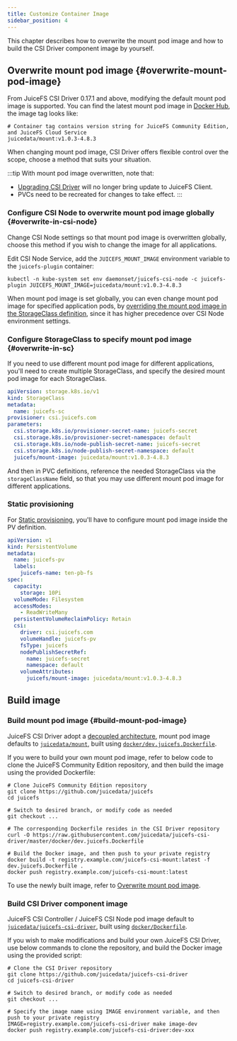 ```yaml
---
title: Customize Container Image
sidebar_position: 4
---
```


This chapter describes how to overwrite the mount pod image and how to build the CSI Driver component image by yourself.

## Overwrite mount pod image {#overwrite-mount-pod-image}

From JuiceFS CSI Driver 0.17.1 and above, modifying the default mount pod image is supported. You can find the latest mount pod image in [Docker Hub](https://hub.docker.com/r/juicedata/mount/tags?page=1&name=v), the image tag looks like:

```shell
# Container tag contains version string for JuiceFS Community Edition, and JuiceFS Cloud Service
juicedata/mount:v1.0.3-4.8.3
```

When changing mount pod image, CSI Driver offers flexible control over the scope, choose a method that suits your situation.

:::tip
With mount pod image overwritten, note that:

* [Upgrading CSI Driver](../administration/upgrade-csi-driver.md) will no longer bring update to JuiceFS Client.
* PVCs need to be recreated for changes to take effect.
:::

### Configure CSI Node to overwrite mount pod image globally {#overwrite-in-csi-node}

Change CSI Node settings so that mount pod image is overwritten globally, choose this method if you wish to change the image for all applications.

Edit CSI Node Service, add the `JUICEFS_MOUNT_IMAGE` environment variable to the `juicefs-plugin` container:

```shell
kubectl -n kube-system set env daemonset/juicefs-csi-node -c juicefs-plugin JUICEFS_MOUNT_IMAGE=juicedata/mount:v1.0.3-4.8.3
```

When mount pod image is set globally, you can even change mount pod image for specified application pods, by [overriding the mount pod image in the StorageClass definition](#overwrite-in-sc), since it has higher precedence over CSI Node environment settings.

### Configure StorageClass to specify mount pod image {#overwrite-in-sc}

If you need to use different mount pod image for different applications, you'll need to create multiple StorageClass, and specify the desired mount pod image for each StorageClass.

```yaml {11}
apiVersion: storage.k8s.io/v1
kind: StorageClass
metadata:
  name: juicefs-sc
provisioner: csi.juicefs.com
parameters:
  csi.storage.k8s.io/provisioner-secret-name: juicefs-secret
  csi.storage.k8s.io/provisioner-secret-namespace: default
  csi.storage.k8s.io/node-publish-secret-name: juicefs-secret
  csi.storage.k8s.io/node-publish-secret-namespace: default
  juicefs/mount-image: juicedata/mount:v1.0.3-4.8.3
```

And then in PVC definitions, reference the needed StorageClass via the `storageClassName` field, so that you may use different mount pod image for different applications.

### Static provisioning

For [Static provisioning](./pv.md#static-provisioning), you'll have to configure mount pod image inside the PV definition.

```yaml {22}
apiVersion: v1
kind: PersistentVolume
metadata:
  name: juicefs-pv
  labels:
    juicefs-name: ten-pb-fs
spec:
  capacity:
    storage: 10Pi
  volumeMode: Filesystem
  accessModes:
    - ReadWriteMany
  persistentVolumeReclaimPolicy: Retain
  csi:
    driver: csi.juicefs.com
    volumeHandle: juicefs-pv
    fsType: juicefs
    nodePublishSecretRef:
      name: juicefs-secret
      namespace: default
    volumeAttributes:
      juicefs/mount-image: juicedata/mount:v1.0.3-4.8.3
```

## Build image

### Build mount pod image {#build-mount-pod-image}

JuiceFS CSI Driver adopt a [decoupled architecture](../introduction.md#architecture), mount pod image defaults to [`juicedata/mount`](https://hub.docker.com/r/juicedata/mount), built using [`docker/dev.juicefs.Dockerfile`](https://github.com/juicedata/juicefs-csi-driver/blob/master/docker/dev.juicefs.Dockerfile).

If you were to build your own mount pod image, refer to below code to clone the JuiceFS Community Edition repository, and then build the image using the provided Dockerfile:

```shell
# Clone JuiceFS Community Edition repository
git clone https://github.com/juicedata/juicefs
cd juicefs

# Switch to desired branch, or modify code as needed
git checkout ...

# The corresponding Dockerfile resides in the CSI Driver repository
curl -O https://raw.githubusercontent.com/juicedata/juicefs-csi-driver/master/docker/dev.juicefs.Dockerfile

# Build the Docker image, and then push to your private registry
docker build -t registry.example.com/juicefs-csi-mount:latest -f dev.juicefs.Dockerfile .
docker push registry.example.com/juicefs-csi-mount:latest
```

To use the newly built image, refer to [Overwrite mount pod image](#overwrite-mount-pod-image).

### Build CSI Driver component image

JuiceFS CSI Controller / JuiceFS CSI Node pod image default to [`juicedata/juicefs-csi-driver`](https://hub.docker.com/r/juicedata/juicefs-csi-driver), built using [`docker/Dockerfile`](https://github.com/juicedata/juicefs-csi-driver/blob/master/docker/Dockerfile).

If you wish to make modifications and build your own JuiceFS CSI Driver, use below commands to clone the repository, and build the Docker image using the provided script:

```shell
# Clone the CSI Driver repository
git clone https://github.com/juicedata/juicefs-csi-driver
cd juicefs-csi-driver

# Switch to desired branch, or modify code as needed
git checkout ...

# Specify the image name using IMAGE environment variable, and then push to your private registry
IMAGE=registry.example.com/juicefs-csi-driver make image-dev
docker push registry.example.com/juicefs-csi-driver:dev-xxx
```
